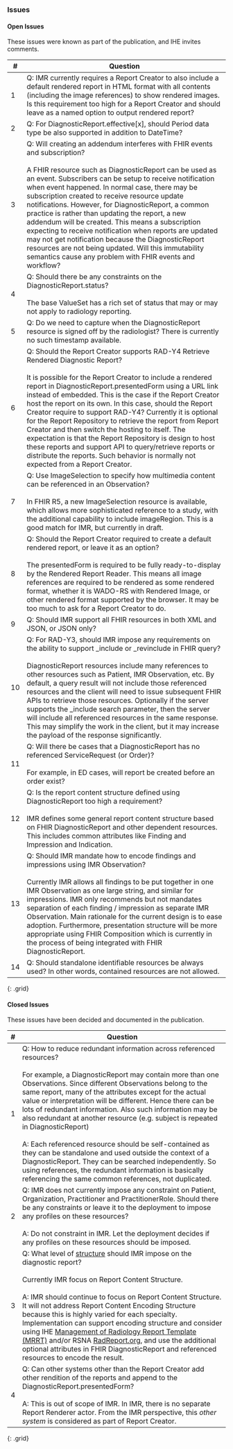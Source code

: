 ### Issues

#### Open Issues

These issues were known as part of the publication, and IHE invites comments.

|#|Question|
|-|--------|
|1|Q: IMR currently requires a Report Creator to also include a default rendered report in HTML format with all contents (including the image references) to show rendered images. Is this requirement too high for a Report Creator and should leave as a named option to output rendered report?|
|2|Q: For DiagnosticReport.effective[x], should Period data type be also supported in addition to DateTime?|
|3|Q: Will creating an addendum interferes with FHIR events and subscription? <br><br> A FHIR resource such as DiagnosticReport can be used as an event. Subscribers can be setup to receive notification when event happened. In normal case, there may be subscription created to receive resource update notifications. However, for DiagnosticReport, a common practice is rather than updating the report, a new addendum will be created. This means a subscription expecting to receive notification when reports are updated may not get notification because the DiagnosticReport resources are not being updated. Will this immutability semantics cause any problem with FHIR events and workflow? |
|4|Q: Should there be any constraints on the DiagnosticReport.status? <br><br> The base ValueSet has a rich set of status that may or may not apply to radiology reporting.|
|5|Q: Do we need to capture when the DiagnosticReport resource is signed off by the radiologist? There is currently no such timestamp available.|
|6|Q: Should the Report Creator supports RAD-Y4 Retrieve Rendered Diagnostic Report? <br><br> It is possible for the Report Creator to include a rendered report in DiagnosticReport.presentedForm using a URL link instead of embedded. This is the case if the Report Creator host the report on its own. In this case, should the Report Creator require to support RAD-Y4? Currently it is optional for the Report Repository to retrieve the report from Report Creator and then switch the hosting to itself. The expectation is that the Report Repository is design to host these reports and support API to query/retrieve reports or distribute the reports. Such behavior is normally not expected from a Report Creator.|
|7|Q: Use ImageSelection to specify how multimedia content can be referenced in an Observation? <br><br> In FHIR R5, a new ImageSelection resource is available, which allows more sophisticated reference to a study, with the additional capability to include imageRegion. This is a good match for IMR, but currently in draft.|
|8|Q: Should the Report Creator required to create a default rendered report, or leave it as an option? <br><br> The presentedForm is required to be fully ready-to-display by the Rendered Report Reader. This means all image references are required to be rendered as some rendered format, whether it is WADO-RS with Rendered Image, or other rendered format supported by the browser. It may be too much to ask for a Report Creator to do.|
|9|Q: Should IMR support all FHIR resources in both XML and JSON, or JSON only?|
|10|Q: For RAD-Y3, should IMR impose any requirements on the ability to support _include or _revinclude in FHIR query? <br><br> DiagnosticReport resources include many references to other resources such as Patient, IMR Observation, etc. By default, a query result will not include those referenced resources and the client will need to issue subsequent FHIR APIs to retrieve those resources. Optionally if the server supports the _include search parameter, then the server will include all referenced resources in the same response. This may simplify the work in the client, but it may increase the payload of the response significantly.|
|11|Q: Will there be cases that a DiagnosticReport has no referenced ServiceRequest (or Order)? <br><br>For example, in ED cases, will report be created before an order exist?|
|12|Q: Is the report content structure defined using DiagnosticReport too high a requirement? <br><br> IMR defines some general report content structure based on FHIR DiagnosticReport and other dependent resources. This includes common attributes like Finding and Impression and Indication.|
|13|Q: Should IMR mandate how to encode findings and impressions using IMR Observation? <br><br> Currently IMR allows all findings to be put together in one IMR Observation as one large string, and similar for impressions. IMR only recommends but not mandates separation of each finding / impression as separate IMR Observation. Main rationale for the current design is to ease adoption. Furthermore, presentation structure will be more appropriate using FHIR Composition which is currently in the process of being integrated with FHIR DiagnosticReport.|
|14|Q: Should standalone identifiable resources be always used? In other words, contained resources are not allowed.|
{: .grid}


#### Closed Issues

These issues have been decided and documented in the publication.

|#| Question |
|-|----------|
|1|Q: How to reduce redundant information across referenced resources? <br><br> For example, a DiagnosticReport may contain more than one Observations. Since different Observations belong to the same report, many of the attributes except for the actual value or interpretation will be different. Hence there can be lots of redundant information. Also such information may be also redundant at another resource (e.g. subject is repeated in DiagnosticReport) <br><br> A: Each referenced resource should be self-contained as they can be standalone and used outside the context of a DiagnosticReport. They can be searched independently. So using references, the redundant information is basically referencing the same common references, not duplicated.
|2|Q: IMR does not currently impose any constraint on Patient, Organization, Practitioner and PractitionerRole. Should there be any constraints or leave it to the deployment to impose any profiles on these resources? <br><br> A: Do not constraint in IMR. Let the deployment decides if any profiles on these resources should be imposed.|
|3|Q: What level of [structure](volume-1.html#xx411-structure-in-radiology-reporting) should IMR impose on the diagnostic report? <br><br> Currently IMR focus on Report Content Structure. <br><br> A: IMR should continue to focus on Report Content Structure. It will not address Report Content Encoding Structure because this is highly varied for each specialty. Implementation can support encoding structure and consider using IHE [Management of Radiology Report Template (MRRT)](https://www.ihe.net/uploadedFiles/Documents/Radiology/IHE_RAD_Suppl_MRRT.pdf) and/or RSNA [RadReport.org](https://radreport.org/), and use the additional optional attributes in FHIR DiagnosticReport and referenced resources to encode the result.|
|4|Q: Can other systems other than the Report Creator add other rendition of the reports and append to the DiagnosticReport.presentedForm? <br><br> A: This is out of scope of IMR. In IMR, there is no separate Report Renderer actor. From the IMR perspective, this *other system* is considered as part of Report Creator.|
{: .grid}
